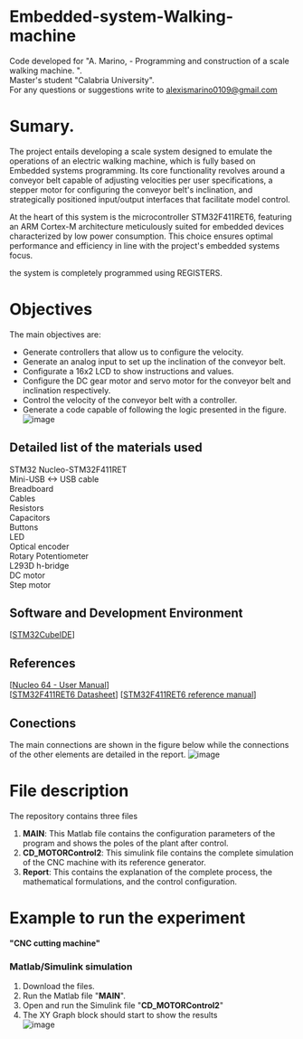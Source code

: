 # Embedded-system-Walking-machine

Code developed for "A. Marino, - Programming and construction of a scale walking machine. ".  
Master's student "Calabria University".  
For any questions or suggestions write to alexismarino0109@gmail.com


# Sumary.
The project entails developing a scale system designed to emulate the operations of an electric walking machine, which is fully based on Embedded systems programming. Its core functionality revolves around a conveyor belt capable of adjusting velocities per user specifications, a stepper motor for configuring the conveyor belt's inclination, and strategically positioned input/output interfaces that facilitate model control.

At the heart of this system is the microcontroller STM32F411RET6, featuring an ARM Cortex-M architecture meticulously suited for embedded devices characterized by low power consumption. This choice ensures optimal performance and efficiency in line with the project's embedded systems focus.

the system is completely programmed using REGISTERS.

# Objectives   
The main objectives are:
-	Generate controllers that allow us to configure the velocity.
-	Generate an analog input to set up the inclination of the conveyor belt.
-	Configurate a 16x2 LCD to show instructions and values.
-	Configure the DC gear motor and servo motor for the conveyor belt and inclination respectively.  
-	Control the velocity of the conveyor belt with a controller. 
-	Generate a code capable of following the logic presented in the figure.
![image](https://github.com/fercho-0109/Embedded-system-Walking-machine/assets/40362695/ebde29f8-2838-4d8d-a130-a5d584483453)

## Detailed list of the materials used
STM32 Nucleo-STM32F411RET  
Mini-USB <-> USB cable  
Breadboard  
Cables  
Resistors  
Capacitors  
Buttons  
LED  
Optical encoder   
Rotary Potentiometer  
L293D h-bridge  
DC motor   
Step motor
## Software and Development Environment
[[STM32CubeIDE](https://www.st.com/en/development-tools/stm32cubeide.html#tools-software)]
## References
[[Nucleo 64 - User Manual](https://www.st.com/resource/en/user_manual/dm00105823-stm32-nucleo-64-boards-mb1136-stmicroelectronics.pdf)]  
[[STM32F411RET6 Datasheet](https://www.alldatasheet.com/datasheet-pdf/pdf/1009260/STMICROELECTRONICS/STM32F411RET6.html)]
[[STM32F411RET6 reference manual](https://www.micro-semiconductor.com/datasheet/02-STM32F411RET6.pdf)]

## Conections 
The main connections are shown in the figure below while the connections of the other elements are detailed in the report.
![image](https://github.com/fercho-0109/Embedded-system-Walking-machine/assets/40362695/b73002de-67cf-48c1-b37a-ba46133f782a)


# File description
The repository contains three files
1. **MAIN**: This Matlab file contains the configuration parameters of the program and shows the poles of the plant after control.
2. **CD_MOTORControl2**: This simulink file contains the complete simulation of the CNC machine with its reference generator.
3. **Report**: This contains the explanation of the complete process, the mathematical formulations, and the control configuration.


# Example to run the experiment  
**"CNC cutting machine"**
### Matlab/Simulink simulation 
1. Download the files. 
2. Run the Matlab file "**MAIN**".
3. Open and run the Simulink file "**CD_MOTORControl2**"
4. The XY Graph block should start to show the results  
![image](https://github.com/fercho-0109/CNC-2D-cutting-machine-Control/assets/40362695/fdf0f90a-b552-409e-ade6-690a95bdbeeb)



